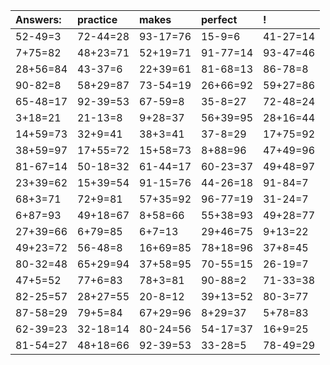 | Answers: | practice | makes | perfect | ! |
| :--- | :--- | :--- | :--- | :--- |
| 52-49=3 | 72-44=28 | 93-17=76 | 15-9=6 | 41-27=14 | 
| 7+75=82 | 48+23=71 | 52+19=71 | 91-77=14 | 93-47=46 | 
| 28+56=84 | 43-37=6 | 22+39=61 | 81-68=13 | 86-78=8 | 
| 90-82=8 | 58+29=87 | 73-54=19 | 26+66=92 | 59+27=86 | 
| 65-48=17 | 92-39=53 | 67-59=8 | 35-8=27 | 72-48=24 | 
| 3+18=21 | 21-13=8 | 9+28=37 | 56+39=95 | 28+16=44 | 
| 14+59=73 | 32+9=41 | 38+3=41 | 37-8=29 | 17+75=92 | 
| 38+59=97 | 17+55=72 | 15+58=73 | 8+88=96 | 47+49=96 | 
| 81-67=14 | 50-18=32 | 61-44=17 | 60-23=37 | 49+48=97 | 
| 23+39=62 | 15+39=54 | 91-15=76 | 44-26=18 | 91-84=7 | 
| 68+3=71 | 72+9=81 | 57+35=92 | 96-77=19 | 31-24=7 | 
| 6+87=93 | 49+18=67 | 8+58=66 | 55+38=93 | 49+28=77 | 
| 27+39=66 | 6+79=85 | 6+7=13 | 29+46=75 | 9+13=22 | 
| 49+23=72 | 56-48=8 | 16+69=85 | 78+18=96 | 37+8=45 | 
| 80-32=48 | 65+29=94 | 37+58=95 | 70-55=15 | 26-19=7 | 
| 47+5=52 | 77+6=83 | 78+3=81 | 90-88=2 | 71-33=38 | 
| 82-25=57 | 28+27=55 | 20-8=12 | 39+13=52 | 80-3=77 | 
| 87-58=29 | 79+5=84 | 67+29=96 | 8+29=37 | 5+78=83 | 
| 62-39=23 | 32-18=14 | 80-24=56 | 54-17=37 | 16+9=25 | 
| 81-54=27 | 48+18=66 | 92-39=53 | 33-28=5 | 78-49=29 | 
